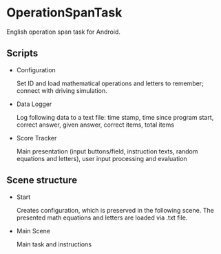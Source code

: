 # OperationSpanTask
English operation span task for Android.

## Scripts
- Configuration

     Set ID and load mathematical operations and letters to remember; connect with driving simulation.

- Data Logger

    Log following data to a text file: time stamp, time since program start, correct answer, given answer, correct items, total items
    
- Score Tracker
    
    Main presentation (input buttons/field, instruction texts, random equations and letters), user input processing and evaluation
## Scene structure
- Start

  Creates configuration, which is preserved in the following scene. The presented math equations and letters are loaded via .txt file.
  
- Main Scene

    Main task and instructions
